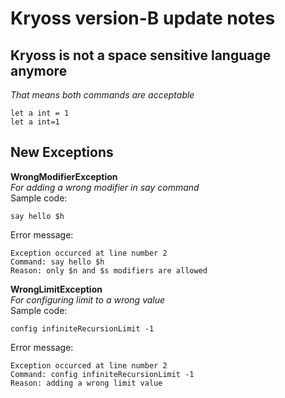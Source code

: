 # Kryoss version-B update notes
## Kryoss is not a space sensitive language anymore
*That means both commands are acceptable*
```
let a int = 1
let a int=1
```
## New Exceptions
**WrongModifierException**<br>
*For adding a wrong modifier in say command*<br>
Sample code:<br>
```
say hello $h
```
Error message:<br>
```
Exception occurced at line number 2
Command: say hello $h
Reason: only $n and $s modifiers are allowed
```
**WrongLimitException**<br>
*For configuring limit to a wrong value*<br>
Sample code:<br>
```
config infiniteRecursionLimit -1
```
Error message:<br>
```
Exception occurced at line number 2
Command: config infiniteRecursionLimit -1
Reason: adding a wrong limit value
```
